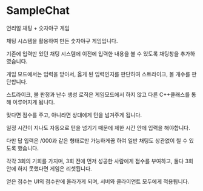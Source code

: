 # SampleChat
 언리얼 채팅 + 숫자야구 게임

채팅 시스템을 활용하여 만든 숫자야구 게임입니다.

기존에 입력만 있던 채팅 시스템에 이전에 입력한 내용을 볼 수 있도록 채팅창을 추가하였습니다.

게임 모드에서는 입력을 받아서, 옳게 된 입력인지를 판단하여 스트라이크, 볼 개수를 판단합니다.

스트라이크, 볼 판정과 난수 생성 로직은 게임모드에서 하지 않고 다른 C++클래스를 통해 이루어지게 됩니다.

맞다면 점수를 주고, 아니라면 상대에게 턴을 넘겨주게 됩니다.

일정 시간이 지나도 자동으로 턴을 넘기기 때문에 제한 시간 안에 입력을 해야합니다.

다만 답 입력은 /000과 같은 형태로만 가능하게끔 하여 일반 채팅도 상관없이 칠 수 있도록 했습니다.

각각 3회의 기회를 가지며, 3회 전에 먼저 성공한 사람에게 점수를 부여하고, 둘다 3회안에 하지 못했다면 게임은 리셋됩니다.

얻은 점수는 UI의 점수판에 올라가게 되며, 서버와 클라이언트 모두에게 적용됩니다.



